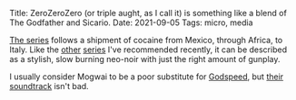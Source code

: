 Title: ZeroZeroZero (or triple aught, as I call it) is something like a blend of The Godfather and Sicario.
Date: 2021-09-05
Tags: micro, media

[The series](https://en.wikipedia.org/wiki/ZeroZeroZero) follows a shipment of cocaine from Mexico, through Africa, to Italy. Like the [other](/2021/01/giri-haji/) [series](/2018/12/counterpart/) I've recommended recently, it can be described as a stylish, slow burning neo-noir with just the right amount of gunplay.

I usually consider Mogwai to be a poor substitute for [Godspeed](https://en.wikipedia.org/wiki/Godspeed_You!_Black_Emperor), but [their soundtrack](https://mogwai.bandcamp.com/album/zerozerozero) isn't bad.
